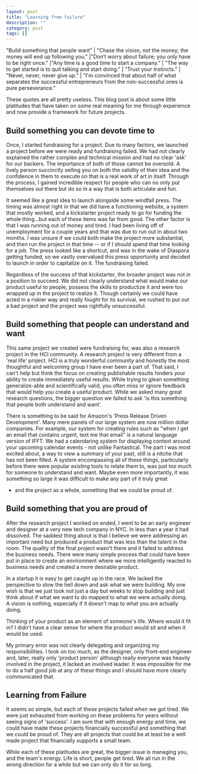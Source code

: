 ```yaml
---
layout: post
title: "Learning from failure"
description: ""
category: post
tags: []
---
```


"Build something that people want" | "Chase the vision, not the money;
the money will end up following you." |"Don’t worry about failure; you
only have to be right once." |"Any time is a good time to start a
company." | "The way to get started is to quit talking and start
doing." | "Trust your instincts." | "Never, never, never give up." |
"I'm convinced that about half of what separates the successful
entrepreneurs from the non-successful ones is pure perseverance."

These quotes are all pretty useless. This blog post is about some
little platitudes that have taken on some real meaning for me through
experience and now provide a framework for future projects.

## Build something you can devote time to

Once, I started fundraising for a project. Due to many factors, we
launched a project before we were ready and fundraising failed. We had
not clearly explained the rather complex and technical mission and had
no clear 'ask' for our backers. The importance of both of those cannot
be oversold. A lively person succinctly selling you on both the
validity of their idea and the confidence in them to execute on that
is a real work of art in itself. Through the process, I gained
incredible respect for people who can no only put themselves out there
but do so in a way that is both articulate and fun.

<!-- more -->

It seemed like a great idea to launch alongside some windfall
press. The timing was almost right in that we did have a functioning
website, a system that mostly worked, and a kickstarter project ready
to go for funding the whole thing...but each of these items was far
from good. The other factor is that I was running out of money and
tired. I had been living off of unemployment for a couple years and
that was due to run out in about two months. I was unsure if we could
both make the project more substantial, and then run the project in
that time -- or if I should spend that time looking for a job. The
press looked like a shortcut, and was in the wake of Diaspora getting
funded, so we vastly overvalued this press opportunity and decided to
launch in order to capitalize on it. The fundraising failed.

Regardless of the success of that kickstarter, the broader project
was not in a position to succeed. We did not clearly understand what
would make our product useful to people, possess the skills to
productize it and were too wrapped up in the project to realize
it. Though certainly we could have acted in a riskier way and really
fought for its survival, we rushed to put out a bad project and the
project was rightfully unsuccessful.

## Build something that people can understand and want

This same project we created were fundraising for, was also a research
project in the HCI community. A research project is very different
from a 'real life' project. HCI is a truly wonderful community and
honestly the most thoughtful and welcoming group I have ever been a
part of. That said, I can't help but think the focus on creating
publishable results hinders your ability to create immediately useful
results. While trying to glean something generalize-able and
scientifically valid, you often miss or ignore feedback that would
help you create a useful product. While we asked many great research
questions, the bigger question we failed to ask 'is this something
that people both understand and want'.

There is something to be said for Amazon's 'Press Release Driven
Development'. Many mere panels of our large system are now million
dollar companies. For example, our system for creating rules such as
"when I get an email that contains urgent, text me that email" is a
natural language version of IFFT. We had a calendaring system for
displaying context around your upcoming calendar events - not unlike
Fantastical. The part I was most excited about, a way to view a
summary of your past, still is a nitche that has not been filled. A
system encompassing all of these things, particularly before there
were popular existing tools to relate them to, was just too much for
someone to understand and want. Maybe even more importantly, it was
something so large it was difficult to make any part of it truly great
- and the project as a whole, something that we could be proud of.

## Build something that you are proud of

After the research project I worked on ended, I went to be an early
engineer and designer at a very new tech company in NYC. In less than
a year it had dissolved. The saddest thing about is that I believe we
were addressing an important need but produced a product that was less
than the talent in the room. The quality of the final project wasn't
there and it failed to address the business needs. There were many
simple process that could have been put in place to create an
environment where we more intelligently reacted to business needs
and created a more desirable product.

In a startup it is easy to get caught up in the race. We lacked the
perspective to slow the hell down and ask what we were building. My
one wish is that we just took not just a day but weeks to stop
building and just think about if what we want to do mapped to what we
were actually doing. A vision is nothing, especially if it doesn't map
to what you are actually doing.

Thinking of your product as an element of someone's life. Where would
it fit in? I didn't have a clear sense for where the product would sit
and when it would be used.

My primary error was not clearly delegating and organizing my
responsibilities. I took on too much, as the designer, only front-end
engineer and, later, really only 'product person' although really
everyone was heavily involved in the project, it lacked an involved
leader. It was impossible for me to do a half good job at any of these
things and I should have more clearly communicated that.

## Learning from Failure

It seems so simple, but each of these projects failed when we got
tired. We were just exhausted from working on these problems for years
without seeing signs of 'success'. I am sure that with enough energy
and time, we could have made these projects financially successful and
something that we could be proud of. They are all projects that could
be at least be a well made project that financially supports a small team.

While each of these platitudes are great, the bigger issue is managing
you, and the team's energy. Life is short, people get tired. We all
run in the wrong direction for a while but we can only do it for so
long.
